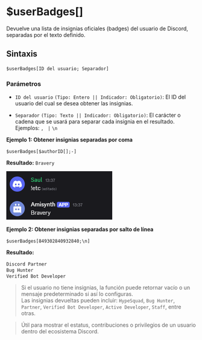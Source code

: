 # $userBadges[]

Devuelve una lista de insignias oficiales (badges) del usuario de Discord, separadas por el texto definido.

## Sintaxis
```
$userBadges[ID del usuario; Separador]
```


### Parámetros

- `ID del usuario` `(Tipo: Entero || Indicador: Obligatorio)`: El ID del usuario del cual se desea obtener las insignias.  

- `Separador` `(Tipo: Texto || Indicador: Obligatorio)`: El carácter o cadena que se usará para separar cada insignia en el resultado.  
  Ejemplos: `, ` `|` `\n`



**Ejemplo 1: Obtener insignias separadas por coma**
```
$userBadges[$authorID[];-]
```
**Resultado:** `Bravery`

![alt text](image-153.png)

**Ejemplo 2: Obtener insignias separadas por salto de línea**
```
$userBadges[849302840932840;\n]
```
**Resultado:**
```
Discord Partner  
Bug Hunter  
Verified Bot Developer
```


> Si el usuario no tiene insignias, la función puede retornar vacío o un mensaje predeterminado si así lo configuras.  
> Las insignias devueltas pueden incluir: `HypeSquad`, `Bug Hunter`, `Partner`, `Verified Bot Developer`, `Active Developer`, `Staff`, entre otras.

> Útil para mostrar el estatus, contribuciones o privilegios de un usuario dentro del ecosistema Discord.


